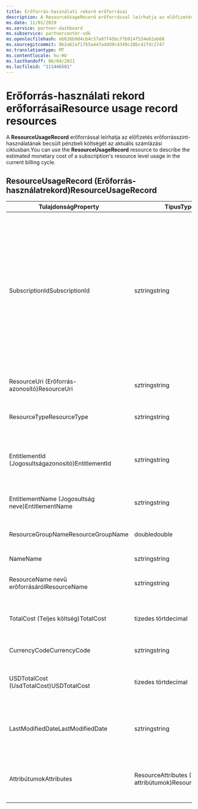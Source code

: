 ```yaml
---
title: Erőforrás-használati rekord erőforrásai
description: A ResourceUsageRecord erőforrással leírhatja az előfizetés erőforrásszintű használatának becsült pénzbeli költségét az aktuális számlázási ciklusban.
ms.date: 11/01/2019
ms.service: partner-dashboard
ms.subservice: partnercenter-sdk
ms.openlocfilehash: eb626b9d4cb4c57a07f45bcf7b914f534e62ab68
ms.sourcegitcommit: 0b2a62af1765a447addd9c4340c28bc42fdc2747
ms.translationtype: MT
ms.contentlocale: hu-HU
ms.lasthandoff: 06/04/2021
ms.locfileid: "111446581"
---
```

# <a name="resource-usage-record-resources"></a><span data-ttu-id="5c23f-103">Erőforrás-használati rekord erőforrásai</span><span class="sxs-lookup"><span data-stu-id="5c23f-103">Resource usage record resources</span></span>

<span data-ttu-id="5c23f-104">A **ResourceUsageRecord** erőforrással leírhatja az előfizetés erőforrásszint-használatának becsült pénzbeli költségét az aktuális számlázási ciklusban.</span><span class="sxs-lookup"><span data-stu-id="5c23f-104">You can use the **ResourceUsageRecord** resource to describe the estimated monetary cost of a subscription's resource level usage in the current billing cycle.</span></span>

## <a name="resourceusagerecord"></a><span data-ttu-id="5c23f-105">ResourceUsageRecord (Erőforrás-használatrekord)</span><span class="sxs-lookup"><span data-stu-id="5c23f-105">ResourceUsageRecord</span></span>

| <span data-ttu-id="5c23f-106">Tulajdonság</span><span class="sxs-lookup"><span data-stu-id="5c23f-106">Property</span></span>          | <span data-ttu-id="5c23f-107">Típus</span><span class="sxs-lookup"><span data-stu-id="5c23f-107">Type</span></span>               | <span data-ttu-id="5c23f-108">Leírás</span><span class="sxs-lookup"><span data-stu-id="5c23f-108">Description</span></span>                                                                                                                                                                                                |
|-------------------|--------------------|------------------------------------------------------------------------------------------------------------------------------------------------------------------------------------------------------------|
| <span data-ttu-id="5c23f-109">SubscriptionId</span><span class="sxs-lookup"><span data-stu-id="5c23f-109">SubscriptionId</span></span>    | <span data-ttu-id="5c23f-110">sztring</span><span class="sxs-lookup"><span data-stu-id="5c23f-110">string</span></span>             | <span data-ttu-id="5c23f-111">Lekért vagy beállítja az előfizetés azonosítóját.</span><span class="sxs-lookup"><span data-stu-id="5c23f-111">Gets or sets the subscription identifier.</span></span> <span data-ttu-id="5c23f-112">A Microsoft Azure (MS-AZR-0145P) előfizetések esetében ez az érték a kereskedelmi előfizetés azonosítója.</span><span class="sxs-lookup"><span data-stu-id="5c23f-112">For Microsoft Azure (MS-AZR-0145P) subscriptions, this value is the commerce subscription identifier.</span></span> <span data-ttu-id="5c23f-113">Azure-csomagoknál ez az érték az Azure-csomag azonosítója).</span><span class="sxs-lookup"><span data-stu-id="5c23f-113">For Azure plans, this value is the Azure plan identifier).</span></span> |
| <span data-ttu-id="5c23f-114">ResourceUri (Erőforrás-azonosító)</span><span class="sxs-lookup"><span data-stu-id="5c23f-114">ResourceUri</span></span>       | <span data-ttu-id="5c23f-115">sztring</span><span class="sxs-lookup"><span data-stu-id="5c23f-115">string</span></span>             | <span data-ttu-id="5c23f-116">Lekérte vagy beállítja az erőforrás URI-ét."</span><span class="sxs-lookup"><span data-stu-id="5c23f-116">Gets or sets the resource URI."</span></span>                                                                                                                                                                            |
| <span data-ttu-id="5c23f-117">ResourceType</span><span class="sxs-lookup"><span data-stu-id="5c23f-117">ResourceType</span></span>      | <span data-ttu-id="5c23f-118">sztring</span><span class="sxs-lookup"><span data-stu-id="5c23f-118">string</span></span>             | <span data-ttu-id="5c23f-119">Lekért vagy beállítja az erőforrás típusát.</span><span class="sxs-lookup"><span data-stu-id="5c23f-119">Gets or sets the resource type.</span></span>                                                                                                                                                                            |
| <span data-ttu-id="5c23f-120">EntitlementId (Jogosultságazonosító)</span><span class="sxs-lookup"><span data-stu-id="5c23f-120">EntitlementId</span></span>     | <span data-ttu-id="5c23f-121">sztring</span><span class="sxs-lookup"><span data-stu-id="5c23f-121">string</span></span>             | <span data-ttu-id="5c23f-122">Lekért vagy beállítja a jogosultságazonosítót (az Azure-előfizetés azonosítóját).</span><span class="sxs-lookup"><span data-stu-id="5c23f-122">Gets or sets the entitlement identifier (the Azure subscription identifier).</span></span>                                                                                                                               |
| <span data-ttu-id="5c23f-123">EntitlementName (Jogosultság neve)</span><span class="sxs-lookup"><span data-stu-id="5c23f-123">EntitlementName</span></span>   | <span data-ttu-id="5c23f-124">sztring</span><span class="sxs-lookup"><span data-stu-id="5c23f-124">string</span></span>             | <span data-ttu-id="5c23f-125">Lekért vagy beállítja a jogosultság nevét.</span><span class="sxs-lookup"><span data-stu-id="5c23f-125">Gets or sets the entitlement name.</span></span>                                                                                                                                                                         |
| <span data-ttu-id="5c23f-126">ResourceGroupName</span><span class="sxs-lookup"><span data-stu-id="5c23f-126">ResourceGroupName</span></span> | <span data-ttu-id="5c23f-127">double</span><span class="sxs-lookup"><span data-stu-id="5c23f-127">double</span></span>             | <span data-ttu-id="5c23f-128">Lekért vagy beállítja az erőforráscsoport nevét.</span><span class="sxs-lookup"><span data-stu-id="5c23f-128">Gets or sets the resource group name.</span></span>                                                                                                                                                                      |
| <span data-ttu-id="5c23f-129">Name</span><span class="sxs-lookup"><span data-stu-id="5c23f-129">Name</span></span>              | <span data-ttu-id="5c23f-130">sztring</span><span class="sxs-lookup"><span data-stu-id="5c23f-130">string</span></span>             | <span data-ttu-id="5c23f-131">Az erőforrás neve.</span><span class="sxs-lookup"><span data-stu-id="5c23f-131">The name of the resource.</span></span>                                                                                                                                                                                  |
| <span data-ttu-id="5c23f-132">ResourceName nevű erőforrásáról</span><span class="sxs-lookup"><span data-stu-id="5c23f-132">ResourceName</span></span>      | <span data-ttu-id="5c23f-133">sztring</span><span class="sxs-lookup"><span data-stu-id="5c23f-133">string</span></span>             | <span data-ttu-id="5c23f-134">Lekért vagy beállítja az erőforrás nevét.</span><span class="sxs-lookup"><span data-stu-id="5c23f-134">Gets or sets the name of the resource.</span></span>                                                                                                                                                                     |
| <span data-ttu-id="5c23f-135">TotalCost (Teljes költség)</span><span class="sxs-lookup"><span data-stu-id="5c23f-135">TotalCost</span></span>         | <span data-ttu-id="5c23f-136">tizedes tört</span><span class="sxs-lookup"><span data-stu-id="5c23f-136">decimal</span></span>            | <span data-ttu-id="5c23f-137">Lekért vagy beállítja a becsült teljes költséghasználatot.</span><span class="sxs-lookup"><span data-stu-id="5c23f-137">Gets or sets the estimated total cost usage.</span></span>                                                                                                                                                               |
| <span data-ttu-id="5c23f-138">CurrencyCode</span><span class="sxs-lookup"><span data-stu-id="5c23f-138">CurrencyCode</span></span>      | <span data-ttu-id="5c23f-139">sztring</span><span class="sxs-lookup"><span data-stu-id="5c23f-139">string</span></span>             | <span data-ttu-id="5c23f-140">Lekért vagy beállítja a pénznemkódot.</span><span class="sxs-lookup"><span data-stu-id="5c23f-140">Gets or sets the currency code.</span></span>                                                                                                                                                                            |
| <span data-ttu-id="5c23f-141">USDTotalCost (UsdTotalCost)</span><span class="sxs-lookup"><span data-stu-id="5c23f-141">USDTotalCost</span></span>      | <span data-ttu-id="5c23f-142">tizedes tört</span><span class="sxs-lookup"><span data-stu-id="5c23f-142">decimal</span></span>            | <span data-ttu-id="5c23f-143">Lekért vagy beállítja a becsült teljes költséget USD-ben.</span><span class="sxs-lookup"><span data-stu-id="5c23f-143">Gets or sets the estimated total cost in USD.</span></span>                                                                                                                                                              |
| <span data-ttu-id="5c23f-144">LastModifiedDate</span><span class="sxs-lookup"><span data-stu-id="5c23f-144">LastModifiedDate</span></span>  | <span data-ttu-id="5c23f-145">sztring</span><span class="sxs-lookup"><span data-stu-id="5c23f-145">string</span></span>             | <span data-ttu-id="5c23f-146">A rekord utolsó módosításának napja (dátum-idő formátumban).</span><span class="sxs-lookup"><span data-stu-id="5c23f-146">The day (in date-time format) that this record was last modified.</span></span>                                                                                                                                          |
| <span data-ttu-id="5c23f-147">Attribútumok</span><span class="sxs-lookup"><span data-stu-id="5c23f-147">Attributes</span></span>        | <span data-ttu-id="5c23f-148">ResourceAttributes (Erőforrás-attribútumok)</span><span class="sxs-lookup"><span data-stu-id="5c23f-148">ResourceAttributes</span></span> | <span data-ttu-id="5c23f-149">Az erőforrásnak megfelelő metaadat-attribútumok.</span><span class="sxs-lookup"><span data-stu-id="5c23f-149">The metadata attributes corresponding to the resource.</span></span>                                                                                                                                                     |
